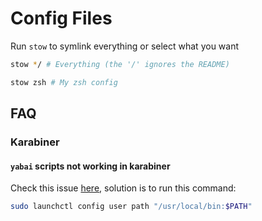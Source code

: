 # Config Files

Run `stow` to symlink everything or select what you want

```bash
stow */ # Everything (the '/' ignores the README)
```

```bash
stow zsh # My zsh config
```

## FAQ

### Karabiner

#### `yabai` scripts not working in karabiner

Check this issue [here](https://github.com/yqrashawn/GokuRakuJoudo/issues/67), solution is to run this command:

```bash
sudo launchctl config user path "/usr/local/bin:$PATH"
```
